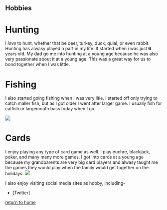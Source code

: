 ## Hobbies

# Hunting
I _love_ to hunt, whether that be deer, turkey, duck, quial, or even rabbit. Hunting has alwasy played a part in my life. It started when i was just **6** years old. My dad go me into hunting at a young age because he was also very passionate about it at a young age. This was a great way for us to bond together when I was little.

# Fishing
I also started going fishing when I was very litle. I started off only trying to catch maller fish, but as I got older I went after larger game. I usually fish for catfish or largemouth bass today when I go. 

<img src="huntfish.jpg">

# Cards
I enjoy playing any type of card game as well. I play euchre, blackjack, poker, and many many more games. I got into cards at a young age because my grandparents are very big card players and alwasy taught me the games they would play when the family would get together on the holidays.
<img src="cards.jpg">

I also enjoy visiting social media sites as hobby, including-

* [Twitter]


[return to home](./README.md)

